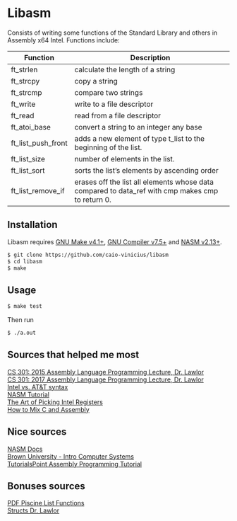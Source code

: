 # Libasm

Consists of writing some functions of the Standard Library and others in Assembly x64 Intel. Functions include:


| Function           | Description                      |
| ------------------ | -------------------------------- |
| ft_strlen			 | calculate the length of a string |
| ft_strcpy			 | copy a string                    |
| ft_strcmp 	     | compare two strings              |
| ft_write		     | write to a file descriptor       |
| ft_read   		 | read from a file descriptor      |
| ft_atoi_base       | convert a string to an integer any base |
| ft_list_push_front | adds a new element of type t_list to the beginning of the list. |
| ft_list_size       |  number of elements in the list. |
| ft_list_sort       | sorts the list’s elements by ascending order |
| ft_list_remove_if  | erases off the list all elements whose data compared to data_ref with cmp makes cmp to return 0. |


## Installation

Libasm requires [GNU Make v4.1+](https://www.gnu.org/software/make/), [GNU Compiler v7.5+](https://gcc.gnu.org/) and [NASM v2.13+](https://www.nasm.us/).

```bash
$ git clone https://github.com/caio-vinicius/libasm
$ cd libasm
$ make
```

## Usage

```bash
$ make test
```

Then run

```bash
$ ./a.out
```

## Sources that helped me most

[CS 301: 2015 Assembly Language Programming Lecture, Dr. Lawlor](https://www.cs.uaf.edu/2015/fall/cs301/lecture)  
[CS 301: 2017 Assembly Language Programming Lecture, Dr. Lawlor](https://www.cs.uaf.edu/2017/fall/cs301/lecture)  
[Intel vs. AT&T syntax](http://staffwww.fullcoll.edu/aclifton/courses/cs241/syntax.html)  
[NASM Tutorial](https://cs.lmu.edu/~ray/notes/nasmtutorial)  
[The Art of Picking Intel Registers](https://www.swansontec.com/sregisters.html)  
[How to Mix C and Assembly](https://www.devdungeon.com/content/how-mix-c-and-assembly)  

## Nice sources

[NASM Docs](https://www.nasm.us/doc/)  
[Brown University - Intro Computer Systems](https://cs.brown.edu/courses/cs033/docs/guides/x64_cheatsheet.pdf)  
[TutorialsPoint Assembly Programming Tutorial](https://www.tutorialspoint.com/assembly_programming/index.htm)  

## Bonuses sources

[PDF Piscine List Functions](https://masonbee.nz/wp-content/uploads/2020/07/c12.pdf)  
[Structs Dr. Lawlor](https://www.cs.uaf.edu/2015/fall/cs301/lecture/09_25_structs.html)  
